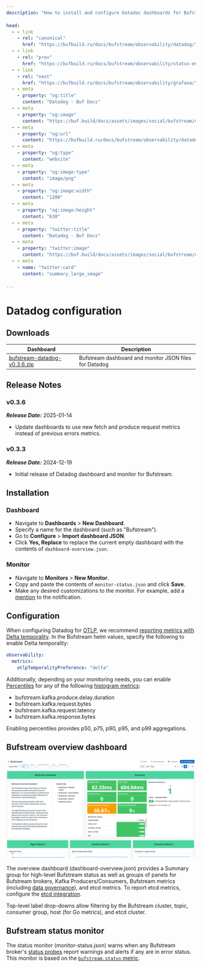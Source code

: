 ```yaml
---
description: "How to install and configure Datadoc dashboards for Bufstream"

head:
  - - link
    - rel: "canonical"
      href: "https://bufbuild.ru/docs/bufstream/observability/datadog/"
  - - link
    - rel: "prev"
      href: "https://bufbuild.ru/docs/bufstream/observability/status-endpoint/"
  - - link
    - rel: "next"
      href: "https://bufbuild.ru/docs/bufstream/observability/grafana/"
  - - meta
    - property: "og:title"
      content: "Datadog - Buf Docs"
  - - meta
    - property: "og:image"
      content: "https://buf.build/docs/assets/images/social/bufstream/observability/datadog.png"
  - - meta
    - property: "og:url"
      content: "https://bufbuild.ru/docs/bufstream/observability/datadog/"
  - - meta
    - property: "og:type"
      content: "website"
  - - meta
    - property: "og:image:type"
      content: "image/png"
  - - meta
    - property: "og:image:width"
      content: "1200"
  - - meta
    - property: "og:image:height"
      content: "630"
  - - meta
    - property: "twitter:title"
      content: "Datadog - Buf Docs"
  - - meta
    - property: "twitter:image"
      content: "https://buf.build/docs/assets/images/social/bufstream/observability/datadog.png"
  - - meta
    - name: "twitter:card"
      content: "summary_large_image"

---
```


# Datadog configuration

## Downloads

| Dashboard                                                                                            | Description                                            |
| ---------------------------------------------------------------------------------------------------- | ------------------------------------------------------ |
| [bufstream-datadog-v0.3.6.zip](../../../assets/bufstream/observability/bufstream-datadog-v0.3.6.zip) | Bufstream dashboard and monitor JSON files for Datadog |

## Release Notes

### v0.3.6

**_Release Date:_** 2025-01-14

- Update dashboards to use new fetch and produce request metrics instead of previous errors metrics.

### v0.3.3

**_Release Date:_** 2024-12-19

- Initial release of Datadog dashboard and monitor for Bufstream.

## Installation

### Dashboard

- Navigate to **Dashboards** > **New Dashboard**.
- Specify a name for the dashboard (such as "Bufstream").
- Go to **Configure** > **Import dashboard JSON**.
- Click **Yes, Replace** to replace the current empty dashboard with the contents of `dashboard-overview.json`.

### Monitor

- Navigate to **Monitors** > **New Monitor**.
- Copy and paste the contents of `monitor-status.json` and click **Save**.
- Make any desired customizations to the monitor. For example, add a [mention](https://docs.datadoghq.com/monitors/notify/#notifications) to the notification.

## Configuration

When configuring Datadog for [OTLP](../overview/#otlp), we recommend [reporting metrics with Delta temporality](https://docs.datadoghq.com/opentelemetry/guide/otlp_delta_temporality/). In the Bufstream helm values, specify the following to enable Delta temporality:

```yaml
observability:
  metrics:
    otlpTemporalityPreference: "delta"
```

Additionally, depending on your monitoring needs, you can enable [Percentiles](https://docs.datadoghq.com/metrics/distributions/#enabling-advanced-query-functionality) for any of the following [histogram metrics](../metrics/#available-metrics):

- bufstream.kafka.produce.delay.duration
- bufstream.kafka.request.bytes
- bufstream.kafka.request.latency
- bufstream.kafka.response.bytes

Enabling percentiles provides p50, p75, p90, p95, and p99 aggregations.

## Bufstream overview dashboard

![Bufstream Overview Dashboard](../../../images/bufstream/observability/datadog-dashboard-overview.png)

The overview dashboard (dashboard-overview.json) provides a Summary group for high-level Bufstream status as well as groups of panels for Bufstream brokers, Kafka Producers/Consumers, Bufstream metrics (including [data governance](../../data-governance/schema-enforcement/)), and etcd metrics. To report etcd metrics, configure the [etcd integration](https://docs.datadoghq.com/integrations/etcd/).

Top-level label drop-downs allow filtering by the Bufstream cluster, topic, consumer group, host (for Go metrics), and etcd cluster.

## Bufstream status monitor

The status monitor (monitor-status.json) warns when any Bufstream broker's [status probes](../status-endpoint/) report warnings and alerts if any are in error status. This monitor is based on the [`bufstream.status` metric](../metrics/#available-metrics).
